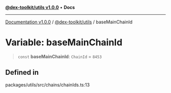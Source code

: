 [**@dex-toolkit/utils v1.0.0**](../README.md) • **Docs**

***

[Documentation v1.0.0](../../../packages.md) / [@dex-toolkit/utils](../README.md) / baseMainChainId

# Variable: baseMainChainId

> `const` **baseMainChainId**: `ChainId` = `8453`

## Defined in

packages/utils/src/chains/chainIds.ts:13
